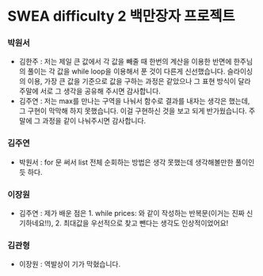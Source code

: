 # SWEA difficulty 2 백만장자 프로젝트

### 박원서

- 김한주 : 저는 제일 큰 값에서 각 값을 빼줄 때 한번의 계산을 이용한 반면에 한주님의 풀이는 각 값을 while loop을 이용해서 푼 것이 다른게 신선했습니다. 슬라이싱의 이용, 가장 큰 값을 기준으로 값을 구하는 과정은 같았으나 그 표현 방식이 달라 주말에 서로 그 생각을 공유해 주시면 감사합니다.<br>
- 김주연 : 저는 max를 만나는 구역을 나눠서 함수로 결과를 내자는 생각은 했는데, 그 구현이 막막해 하지 못했습니다. 이걸 구현하신 것을 보고 되게 반가웠습니다. 주말에 그 과정을 같이 나눠주시면 감사합니다.

### 김주연

- 박원서 : for 문 써서 list 전체 순회하는 방법은 생각 못했는데 생각해볼만한 풀이인듯 하다.

### 이장원
- 김주연 : 제가 배운 점은 1. while prices: 와 같이 작성하는 반복문(이거는 진짜 신기하네요!!), 2. 최대값을 우선적으로 찾고 뺀다는 생각도 인상적이었어요!

### 김관형
- 이장원 : 역발상이 기가 막혔습니다.
